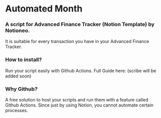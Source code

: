 # Automated Month
### A script for Advanced Finance Tracker (Notion Template) by Notioneo.
It is suitable for every transaction you have in your Advanced Finance Tracker.
### How to install?
Run your script easily with Github Actions.
Full Guide here: (scribe will be added soon)
### Why Github?
A free solution to host your scripts and run them with a feature called Github Actions.
Since just by using Notion, you cannot automate certain processes.
